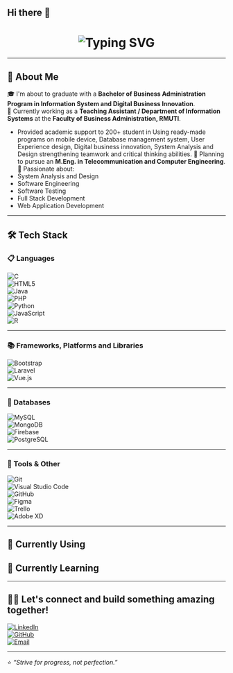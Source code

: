 ## Hi there 👋

<h1 align="center">
  <img src="https://readme-typing-svg.herokuapp.com?font=Fira+Code&size=28&pause=1000&color=0B9DDC&center=true&vCenter=true&width=800&lines=Fiw+Pakawat+-+Information+System+at+RMUTI;IDI+%231" alt="Typing SVG" />
</h1>


---

## 🧠 About Me  
🎓 I'm about to graduate with a **Bachelor of Business Administration Program in Information System and Digital Business Innovation**.  
💼 Currently working as a **Teaching Assistant / Department of Information Systems** at the **Faculty of Business Administration, RMUTI**.  
- Provided academic support to 200+ student in Using ready-made programs on mobile device, Database management system, User Experience design, Digital business innovation, System Analysis and Design strengthening teamwork and critical thinking abilities.
🎯 Planning to pursue an **M.Eng. in Telecommunication and Computer Engineering**.  
🚀 Passionate about:  
- System Analysis and Design  
- Software Engineering  
- Software Testing  
- Full Stack Development  
- Web Application Development  

---

## 🛠️ Tech Stack

### 📋 Languages  
![C](https://img.shields.io/badge/-C-black?style=flat-square&logo=c)  
![HTML5](https://img.shields.io/badge/-HTML5-black?style=flat-square&logo=html5)  
![Java](https://img.shields.io/badge/-Java-black?style=flat-square&logo=java)  
![PHP](https://img.shields.io/badge/-PHP-black?style=flat-square&logo=php)  
![Python](https://img.shields.io/badge/-Python-black?style=flat-square&logo=python)  
![JavaScript](https://img.shields.io/badge/-JavaScript-black?style=flat-square&logo=javascript)  
![R](https://img.shields.io/badge/-R-black?style=flat-square&logo=r)

---

### 📚 Frameworks, Platforms and Libraries  
![Bootstrap](https://img.shields.io/badge/-Bootstrap-black?style=flat-square&logo=bootstrap)  
![Laravel](https://img.shields.io/badge/-Laravel-black?style=flat-square&logo=laravel)  
![Vue.js](https://img.shields.io/badge/-Vue.js-black?style=flat-square&logo=vue.js)

---

### 💾 Databases  
![MySQL](https://img.shields.io/badge/-MySQL-black?style=flat-square&logo=mysql)  
![MongoDB](https://img.shields.io/badge/-MongoDB-black?style=flat-square&logo=mongodb)  
![Firebase](https://img.shields.io/badge/-Firebase-black?style=flat-square&logo=firebase)  
![PostgreSQL](https://img.shields.io/badge/-PostgreSQL-black?style=flat-square&logo=postgresql)

---

### 🧰 Tools & Other  
![Git](https://img.shields.io/badge/-Git-black?style=flat-square&logo=git)  
![Visual Studio Code](https://img.shields.io/badge/-VSCode-black?style=flat-square&logo=visual-studio-code)  
![GitHub](https://img.shields.io/badge/-GitHub-black?style=flat-square&logo=github)  
![Figma](https://img.shields.io/badge/-Figma-black?style=flat-square&logo=figma)  
![Trello](https://img.shields.io/badge/-Trello-black?style=flat-square&logo=trello)  
![Adobe XD](https://img.shields.io/badge/-Adobe%20XD-black?style=flat-square&logo=adobexd)

---

## 🚀 Currently Using  
<!-- เพิ่มเครื่องมือหรือเทคโนโลยีที่ใช้งานอยู่ตอนนี้ เช่น Tailwind, Docker, Jenkins -->

## 📘 Currently Learning  
<!-- เพิ่มสิ่งที่กำลังศึกษา เช่น Next.js, CI/CD, Cloud, DevOps หรืออื่น ๆ -->

---

## 🧑‍💻 Let's connect and build something amazing together!
[![LinkedIn](https://img.shields.io/badge/-LinkedIn-0A66C2?style=flat-square&logo=linkedin&logoColor=white)](https://linkedin.com/in/yourprofile)  
[![GitHub](https://img.shields.io/badge/-GitHub-181717?style=flat-square&logo=github)](https://github.com/yourusername)  
[![Email](https://img.shields.io/badge/-Email-D14836?style=flat-square&logo=gmail&logoColor=white)](mailto:your@email.com)

---

⭐️ _“Strive for progress, not perfection.”_

